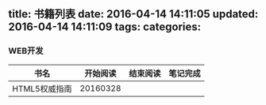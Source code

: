 title: 书籍列表
date: 2016-04-14 14:11:05
updated: 2016-04-14 14:11:09
tags:
categories:
---

### WEB开发

| 书名 | 开始阅读 | 结束阅读 | 笔记完成 |
| ---- |:--------:|:--------:| --------:|
| HTML5权威指南 | 20160328 | | |
 
